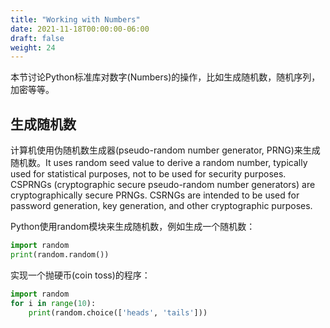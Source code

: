 ```yaml
---
title: "Working with Numbers"
date: 2021-11-18T00:00:00-06:00
draft: false
weight: 24
---
```


本节讨论Python标准库对数字(Numbers)的操作，比如生成随机数，随机序列，加密等等。

## 生成随机数

计算机使用伪随机数生成器(pseudo-random number generator, PRNG)来生成随机数。It uses random seed value to derive a random number, typically used for statistical purposes, not to be used for security purposes. CSPRNGs (cryptographic secure pseudo-random number generators) are cryptographically secure PRNGs. CSRNGs are intended to be used for password generation, key generation, and other cryptographic purposes.


Python使用random模块来生成随机数，例如生成一个随机数：

```python
import random
print(random.random())
```

实现一个抛硬币(coin toss)的程序：

```python
import random
for i in range(10):
    print(random.choice(['heads', 'tails']))
```




